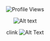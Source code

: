 <div align="center"
 
![Profile Views](https://komarev.com/ghpvc/?username=RAB-IES&style=flat-square)

![Alt text](https://i.postimg.cc/zG2z9wz1/3-FE058-EA-F23-E-49-F8-853-E-AAACB347-D96-A.jpg)



clink
![Alt Text](https://i.postimg.cc/7h0v5s0S/Untitled58-20250131154003.png)


<!--
 
**RAB-IES/RAB-IES** is a ✨ _special_ ✨ repository because its `README.md` (this file) appears on your GitHub profile.

Here are some ideas to get you started:

- 🔭 I’m currently working on ...
- 🌱 I’m currently learning ...
- 👯 I’m looking to collaborate on ...
- 🤔 I’m looking for help with ...
- 💬 Ask me about ...
- 📫 How to reach me: ...
- 😄 Pronouns: ...
- ⚡ Fun fact: ...
-->
